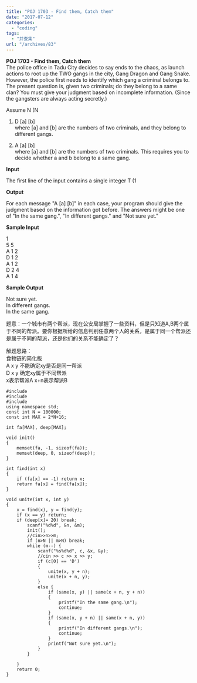 ```yaml
---
title: "POJ 1703 - Find them, Catch them"
date: "2017-07-12"
categories: 
  - "coding"
tags: 
  - "并查集"
url: "/archives/83"
---
```


**POJ 1703 - Find them, Catch them**  
The police office in Tadu City decides to say ends to the chaos, as launch actions to root up the TWO gangs in the city, Gang Dragon and Gang Snake. However, the police first needs to identify which gang a criminal belongs to. The present question is, given two criminals; do they belong to a same clan? You must give your judgment based on incomplete information. (Since the gangsters are always acting secretly.)

Assume N (N

1. D \[a\] \[b\]  
    where \[a\] and \[b\] are the numbers of two criminals, and they belong to different gangs.
    
2. A \[a\] \[b\]  
    where \[a\] and \[b\] are the numbers of two criminals. This requires you to decide whether a and b belong to a same gang.

**Input**

The first line of the input contains a single integer T (1

**Output**

For each message "A \[a\] \[b\]" in each case, your program should give the judgment based on the information got before. The answers might be one of "In the same gang.", "In different gangs." and "Not sure yet."

**Sample Input**

1  
5 5  
A 1 2  
D 1 2  
A 1 2  
D 2 4  
A 1 4

**Sample Output**

Not sure yet.  
In different gangs.  
In the same gang.

题意：一个城市有两个帮派，现在公安局掌握了一些资料，但是只知道A,B两个属于不同的帮派。要你根据所给的信息判别任意两个人的关系，是属于同一个帮派还是属于不同的帮派，还是他们的关系不能确定了？

解题思路：  
食物链的简化版  
A x y 不能确定xy是否是同一帮派  
D x y 确定xy属于不同帮派  
x表示帮派A x+n表示帮派B

```
#include 
#include 
#include 
using namespace std;
const int N = 100000;
const int MAX = 2*N+16;

int fa[MAX], deep[MAX];

void init()
{
    memset(fa, -1, sizeof(fa));
    memset(deep, 0, sizeof(deep));
}

int find(int x)
{
    if (fa[x] == -1) return x;
    return fa[x] = find(fa[x]);
}

void unite(int x, int y)
{
    x = find(x), y = find(y);
    if (x == y) return;
    if (deep[x]= 20) break;
        scanf("%d%d", &n, &m);
        init();
        //cin>>n>>m;
        if (n>N || m>N) break;
        while (m--) {
            scanf("%s%d%d", c, &x, &y);
            //cin >> c >> x >> y;
            if (c[0] == 'D')
            {
                unite(x, y + n);
                unite(x + n, y);
            }
            else {
                if (same(x, y) || same(x + n, y + n))
                {
                    printf("In the same gang.\n");
                    continue;
                }
                if (same(x, y + n) || same(x + n, y))
                {
                    printf("In different gangs.\n");
                    continue;
                }
                printf("Not sure yet.\n");
            }
        }

    }
    return 0;
}
```
